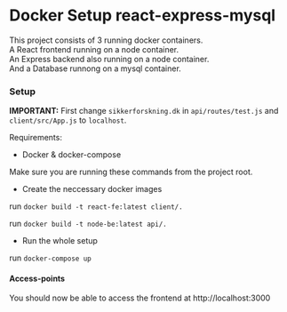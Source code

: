 # Docker Setup react-express-mysql
This project consists of 3 running docker containers.  
A React frontend running on a node container.  
An Express backend also running on a node container.  
And a Database runnong on a mysql container.

### Setup

**IMPORTANT:**
First change `sikkerforskning.dk` in `api/routes/test.js` and `client/src/App.js` to `localhost`.  

Requirements:
- Docker & docker-compose

Make sure you are running these commands from the project root.

- Create the neccessary docker images

run `docker build -t react-fe:latest client/.`

run `docker build -t node-be:latest api/.`

- Run the whole setup

run `docker-compose up`

#### Access-points

You should now be able to access the frontend at http://localhost:3000  
